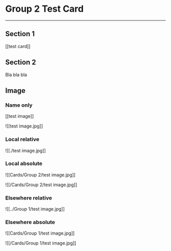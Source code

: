 # Group 2 Test Card

---

## Section 1

[[test card]]

## Section 2

Bla bla bla

## Image

### Name only

[[test image]]

![[test image.jpg]]

### Local relative

![[./test image.jpg]]

### Local absolute

![[Cards/Group 2/test image.jpg]]

![[/Cards/Group 2/test image.jpg]]

### Elsewhere relative

![[../Group 1/test image.jpg]]

### Elsewhere absolute

![[Cards/Group 1/test image.jpg]]

![[/Cards/Group 1/test image.jpg]]